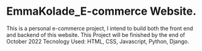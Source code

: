 # EmmaKolade_E-commerce Website.
This is a personal e-commerce project, I intend to build both the front end and backend of this website.
This Project will be finished by the end of October 2022
Tecnology Used: HTML, CSS, Javascript, Python, Django. 

